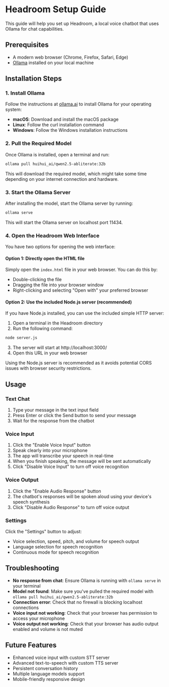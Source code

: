 # Headroom Setup Guide

This guide will help you set up Headroom, a local voice chatbot that uses Ollama for chat capabilities.

## Prerequisites

- A modern web browser (Chrome, Firefox, Safari, Edge)
- [Ollama](https://ollama.ai/) installed on your local machine

## Installation Steps

### 1. Install Ollama

Follow the instructions at [ollama.ai](https://ollama.ai/) to install Ollama for your operating system:

- **macOS**: Download and install the macOS package
- **Linux**: Follow the curl installation command
- **Windows**: Follow the Windows installation instructions

### 2. Pull the Required Model

Once Ollama is installed, open a terminal and run:

```bash
ollama pull huihui_ai/qwen2.5-abliterate:32b
```

This will download the required model, which might take some time depending on your internet connection and hardware.

### 3. Start the Ollama Server

After installing the model, start the Ollama server by running:

```bash
ollama serve
```

This will start the Ollama server on localhost port 11434.

### 4. Open the Headroom Web Interface

You have two options for opening the web interface:

#### Option 1: Directly open the HTML file

Simply open the `index.html` file in your web browser. You can do this by:

- Double-clicking the file
- Dragging the file into your browser window
- Right-clicking and selecting "Open with" your preferred browser

#### Option 2: Use the included Node.js server (recommended)

If you have Node.js installed, you can use the included simple HTTP server:

1. Open a terminal in the Headroom directory
2. Run the following command:

```bash
node server.js
```

3. The server will start at http://localhost:3000/
4. Open this URL in your web browser

Using the Node.js server is recommended as it avoids potential CORS issues with browser security restrictions.

## Usage

### Text Chat
1. Type your message in the text input field
2. Press Enter or click the Send button to send your message
3. Wait for the response from the chatbot

### Voice Input
1. Click the "Enable Voice Input" button
2. Speak clearly into your microphone
3. The app will transcribe your speech in real-time
4. When you finish speaking, the message will be sent automatically
5. Click "Disable Voice Input" to turn off voice recognition

### Voice Output
1. Click the "Enable Audio Response" button
2. The chatbot's responses will be spoken aloud using your device's speech synthesis
3. Click "Disable Audio Response" to turn off voice output

### Settings
Click the "Settings" button to adjust:
- Voice selection, speed, pitch, and volume for speech output
- Language selection for speech recognition
- Continuous mode for speech recognition

## Troubleshooting

- **No response from chat**: Ensure Ollama is running with `ollama serve` in your terminal
- **Model not found**: Make sure you've pulled the required model with `ollama pull huihui_ai/qwen2.5-abliterate:32b`
- **Connection error**: Check that no firewall is blocking localhost connections
- **Voice input not working**: Check that your browser has permission to access your microphone
- **Voice output not working**: Check that your browser has audio output enabled and volume is not muted

## Future Features

- Enhanced voice input with custom STT server
- Advanced text-to-speech with custom TTS server 
- Persistent conversation history
- Multiple language models support
- Mobile-friendly responsive design
